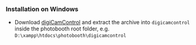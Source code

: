 ### Installation on Windows
- Download [digiCamControl](http://digicamcontrol.com/) and extract the archive into ```digicamcontrol``` inside the photobooth root folder, e.g. ```D:\xampp\htdocs\photobooth\digicamcontrol```
